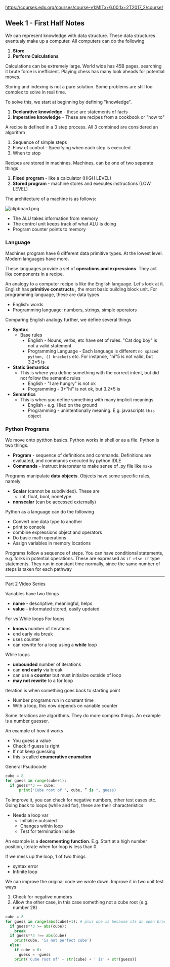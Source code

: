 https://courses.edx.org/courses/course-v1:MITx+6.00.1x+2T2017_2/course/

## Week 1 - First Half Notes

We can represent knowledge with data structure. These data structures eventualy make up a computer. All computers can do the following

1. **Store**
2. **Perform Calculations**

Calculations can be extremely large. World wide has 45B pages, searching it brute force is inefficient. Playing chess has many look aheads for potential moves.

Storing and indexing is not a pure solution. Some problems are still too complex to solve in real time.

To solve this, we start at beginning by defining "knowledge".

1. **Declarative knowledge** - these are statements of facts
2. **Imperative knowledge** - These are recipes from a cookbook or "how to"

A recipe is defined in a 3 step process. All 3 combined are considered an algorithm

1. Sequence of simple steps
2. Flow of control - Specifying when each step is executed
3. When to stop

Recipes are stored in machines. Machines, can be one of two seperate things

1. **Fixed program** - like a calculator (HIGH LEVEL)
2. **Stored program** - machine stores and executes instructions (LOW LEVEL)

The architecture of a machine is as follows:

![clipboard.png](https://i.imgur.com/GMoVqsq.png)
- The ALU takes information from memory
- The control unit keeps track of what ALU is doing
- Program counter points to memory

### Language

Machines program have 6 different data primitive types. At the lowest level. Modern languages have more.

These languages provide a set of **operations and expressions**. They act like components in a recipe.

An analogy to a computer recipe is like the English language. Let's look at it. English has **primitive constructs** , the most basic building block unit. For programming language, these are data types

- English: words
- Programming language: numbers, strings, simple operators

Comparing English analogy further, we define several things

- **Syntax**
  - Base rules
    - English - Nouns, verbs, etc have set of rules. "Cat dog boy" is not a valid statement
    - Programming Language - Each language is different `no spaced python, () brackets` etc. For instance, "hi"5 is not valid, but 3.2*5 is
- **Static Semantics**
  - This is where you define something with the correct intent, but did not follow the semantic rules
    - English - "I are hungry" is not ok
    - Programming - 3+"hi" is not ok, but 3.2*5 is
- **Semantics**
  - This is when you define something with many implicit meanings
    - English - e.g. I lied on the ground
    - Programming - unintentionally meaning. E.g. javascripts `this` object

### Python Programs

We move onto pytthon basics. Python works in shell or as a file. Python is two things.

- **Program** - sequence of definitions and commands. Definitions are evaluated, and commands executed by python IDLE
- **Commands** - instruct interpreter to make sense of .py file like `make`

Programs manipulate **data objects**. Objects have some specific rules, namely

- **Scalar** (cannot be subdivided). These are
  - int, float, bool, nonetype
- **nonscalar** (can be accessed externally)

Python as a language can do the following
- Convert one data type to another
- print to console
- combine expressions object and operators
- Do basic math operations
- Assign variables in memory locations

Programs follow a sequence of steps. You can have conditional statements, e.g. forks in potential operations. These are expressed as `if else if` type statements.
They run in constant time normally, since the same number of steps is taken for each pathway

* * * 

Part 2 Video Series

Variables have two things

- **name** - descriptive, meaningful, helps
- **value** - informated stored, easily updated

For vs While loops
For loops
- **knows** number of iterations
- end early via break
- uses counter
- can rewrite for a loop using a **while** loop

While loops
- **unbounded** number of iterations
- can **end early** via break
- can use a **counter** but must initialize outside of loop
- **may not rewrite** to a for loop

Iteration is when something goes back to starting point

- Number programs run in constant time
- With a loop, this now depends on variable counter

Some iterations are algorithms. They do more complex things. An example is a number guesser.

An example of how it works

- You guess a value
- Check if guess is right
- If not keep guessing
- this is called **enumerative enumation**

General Psudocode

```python
cube = 8
for guess in range(cube+1):
  if guess**3 == cube:
      print("Cube root of ", cube, ” is ", guess)
```

To improve it, you can check for negative numbers, other test cases etc.
Going back to loops (while and for), these are their characteristics

- Needs a loop var
  - Initialize outsided
  - Changes within loop
  - Test for termination inside

An example is a **decrementing function**. E.g. Start at a high number position, iterate when for loop is less than 0.

If we mess up the loop, 1 of two things
- syntax error
- Infinite loop

We can improve the original code we wrote down. Improve it in two unit test ways 

1. Check for negative numebrs
2. Allow the other case, in this case something not a cube root (e.g. number 28)

```python
cube = 8
for guess in range(abs(cube)+1): # plus one is because its an open bracket at end
  if guess**3 >= abs(cube):
    break
  if guess**3 !== abs(cube)
    print(cube, 'is not perfect cube')
  else:
    if cube < 0:
      guess = -guess
    print('Cube root of' + str(cube) + ' is' + str(guess))
    

